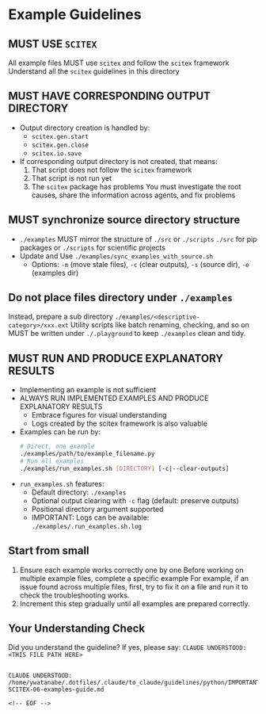 <!-- ---
!-- Timestamp: 2025-06-01 03:18:02
!-- Author: ywatanabe
!-- File: /home/ywatanabe/.dotfiles/.claude/to_claude/guidelines/python/IMPORTANT-SCITEX-06-examples-guide.md
!-- --- -->

# Example Guidelines

## MUST USE `SCITEX`
All example files MUST use `scitex` and follow the `scitex` framework
Understand all the `scitex` guidelines in this directory

## MUST HAVE CORRESPONDING OUTPUT DIRECTORY
- Output directory creation is handled by:
  - `scitex.gen.start`
  - `scitex.gen.close`
  - `scitex.io.save`
- If corresponding output directory is not created, that means:
  1. That script does not follow the `scitex` framework
  2. That script is not run yet
  3. The `scitex` package has problems
  You must investigate the root causes, share the information across agents, and fix problems

## MUST synchronize source directory structure
- `./examples` MUST mirror the structure of `./src` or `./scripts`
  `./src` for pip packages or 
  `./scripts` for scientific projects
- Update and Use `./examples/sync_examples_with_source.sh`
  - Options: `-m` (move stale files), `-c` (clear outputs), `-s` (source dir), `-e` (examples dir)

## Do not place files directory under `./examples`
Instead, prepare a sub directory `./examples/<descriptive-category>/xxx.ext`
Utility scripts like batch renaming, checking, and so on MUST be written under `./.playground` to keep `./examples` clean and tidy.

## MUST RUN AND PRODUCE EXPLANATORY RESULTS
- Implementing an example is not sufficient
- ALWAYS RUN IMPLEMENTED EXAMPLES AND PRODUCE EXPLANATORY RESULTS
  - Embrace figures for visual understanding
  - Logs created by the scitex framework is also valuable
- Examples can be run by:
  ```bash
  # Direct, one example
  ./examples/path/to/example_filename.py
  # Run all examples
  ./examples/run_examples.sh [DIRECTORY] [-c|--clear-outputs]
  ```
- `run_examples.sh` features:
  - Default directory: `./examples`
  - Optional output clearing with `-c` flag (default: preserve outputs)
  - Positional directory argument supported
  - IMPORTANT: Logs can be available: `./examples/.run_examples.sh.log`

## Start from small
1. Ensure each example works correctly one by one
   Before working on multiple example files, complete a specific example
   For example, if an issue found across multiple files, first, try to fix it on a file and run it to check the troubleshooting works.
2. Increment this step gradually until all examples are prepared correctly.


## Your Understanding Check
Did you understand the guideline? If yes, please say:
`CLAUDE UNDERSTOOD: <THIS FILE PATH HERE>`
```

CLAUDE UNDERSTOOD: /home/ywatanabe/.dotfiles/.claude/to_claude/guidelines/python/IMPORTANT-SCITEX-06-examples-guide.md

<!-- EOF -->